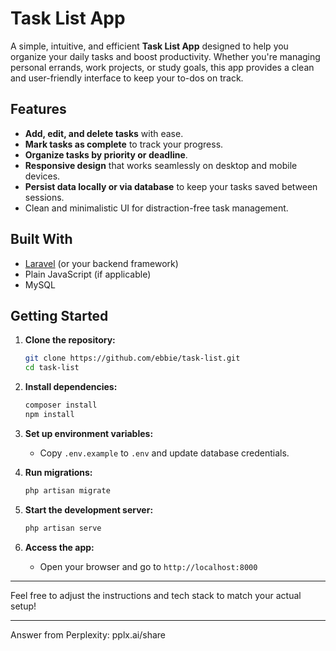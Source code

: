 # Task List App

A simple, intuitive, and efficient **Task List App** designed to help you organize your daily tasks and boost productivity. Whether you're managing personal errands, work projects, or study goals, this app provides a clean and user-friendly interface to keep your to-dos on track.

## Features

-   **Add, edit, and delete tasks** with ease.
-   **Mark tasks as complete** to track your progress.
-   **Organize tasks by priority or deadline**.
-   **Responsive design** that works seamlessly on desktop and mobile devices.
-   **Persist data locally or via database** to keep your tasks saved between sessions.
-   Clean and minimalistic UI for distraction-free task management.

## Built With

-   [Laravel](https://laravel.com/) (or your backend framework)
-   Plain JavaScript (if applicable)
-   MySQL

## Getting Started

1. **Clone the repository:**

    ```bash
    git clone https://github.com/ebbie/task-list.git
    cd task-list
    ```

2. **Install dependencies:**

    ```bash
    composer install
    npm install
    ```

3. **Set up environment variables:**

    - Copy `.env.example` to `.env` and update database credentials.

4. **Run migrations:**

    ```bash
    php artisan migrate
    ```

5. **Start the development server:**

    ```bash
    php artisan serve
    ```

6. **Access the app:**
    - Open your browser and go to `http://localhost:8000`

---

Feel free to adjust the instructions and tech stack to match your actual setup!

---

Answer from Perplexity: pplx.ai/share

